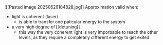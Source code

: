 ![[Pasted image 20250626184828.jpg]]
Approximation valid when:
- light is coherent (laser) 
	- is able to transfer one paticular energy to the system 
- a very high degree of [[detuning]] 
	- this way the very coherent light is very imporbable to reach the other levels, as they require a completely different energy to get exited

